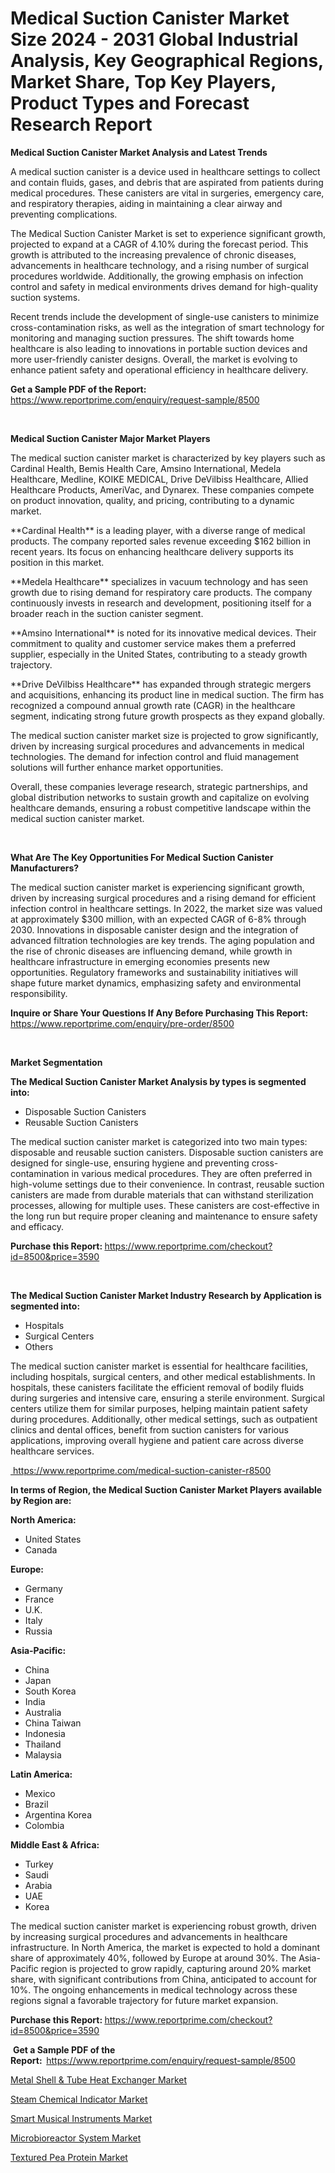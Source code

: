 <p><h1>Medical Suction Canister Market Size 2024 - 2031 Global Industrial Analysis, Key Geographical Regions, Market Share, Top Key Players, Product Types and Forecast Research Report</h1></p><p><strong>Medical Suction Canister Market Analysis and Latest Trends</strong></p>
<p><p>A medical suction canister is a device used in healthcare settings to collect and contain fluids, gases, and debris that are aspirated from patients during medical procedures. These canisters are vital in surgeries, emergency care, and respiratory therapies, aiding in maintaining a clear airway and preventing complications. </p><p>The Medical Suction Canister Market is set to experience significant growth, projected to expand at a CAGR of 4.10% during the forecast period. This growth is attributed to the increasing prevalence of chronic diseases, advancements in healthcare technology, and a rising number of surgical procedures worldwide. Additionally, the growing emphasis on infection control and safety in medical environments drives demand for high-quality suction systems. </p><p>Recent trends include the development of single-use canisters to minimize cross-contamination risks, as well as the integration of smart technology for monitoring and managing suction pressures. The shift towards home healthcare is also leading to innovations in portable suction devices and more user-friendly canister designs. Overall, the market is evolving to enhance patient safety and operational efficiency in healthcare delivery.</p></p>
<p><strong>Get a Sample PDF of the Report:&nbsp;</strong> <a href="https://www.reportprime.com/enquiry/request-sample/8500">https://www.reportprime.com/enquiry/request-sample/8500</a></p>
<p>&nbsp;</p>
<p><strong>Medical Suction Canister Major Market Players</strong></p>
<p><p>The medical suction canister market is characterized by key players such as Cardinal Health, Bemis Health Care, Amsino International, Medela Healthcare, Medline, KOIKE MEDICAL, Drive DeVilbiss Healthcare, Allied Healthcare Products, AmeriVac, and Dynarex. These companies compete on product innovation, quality, and pricing, contributing to a dynamic market.</p><p>**Cardinal Health** is a leading player, with a diverse range of medical products. The company reported sales revenue exceeding $162 billion in recent years. Its focus on enhancing healthcare delivery supports its position in this market.</p><p>**Medela Healthcare** specializes in vacuum technology and has seen growth due to rising demand for respiratory care products. The company continuously invests in research and development, positioning itself for a broader reach in the suction canister segment.</p><p>**Amsino International** is noted for its innovative medical devices. Their commitment to quality and customer service makes them a preferred supplier, especially in the United States, contributing to a steady growth trajectory.</p><p>**Drive DeVilbiss Healthcare** has expanded through strategic mergers and acquisitions, enhancing its product line in medical suction. The firm has recognized a compound annual growth rate (CAGR) in the healthcare segment, indicating strong future growth prospects as they expand globally.</p><p>The medical suction canister market size is projected to grow significantly, driven by increasing surgical procedures and advancements in medical technologies. The demand for infection control and fluid management solutions will further enhance market opportunities.</p><p>Overall, these companies leverage research, strategic partnerships, and global distribution networks to sustain growth and capitalize on evolving healthcare demands, ensuring a robust competitive landscape within the medical suction canister market.</p></p>
<p>&nbsp;</p>
<p><strong>What Are The Key Opportunities For Medical Suction Canister Manufacturers?</strong></p>
<p><p>The medical suction canister market is experiencing significant growth, driven by increasing surgical procedures and a rising demand for efficient infection control in healthcare settings. In 2022, the market size was valued at approximately $300 million, with an expected CAGR of 6-8% through 2030. Innovations in disposable canister design and the integration of advanced filtration technologies are key trends. The aging population and the rise of chronic diseases are influencing demand, while growth in healthcare infrastructure in emerging economies presents new opportunities. Regulatory frameworks and sustainability initiatives will shape future market dynamics, emphasizing safety and environmental responsibility.</p></p>
<p><strong>Inquire or Share Your Questions If Any Before Purchasing This Report:</strong> <a href="https://www.reportprime.com/enquiry/pre-order/8500">https://www.reportprime.com/enquiry/pre-order/8500</a></p>
<p>&nbsp;</p>
<p><strong>Market Segmentation</strong></p>
<p><strong>The Medical Suction Canister Market Analysis by types is segmented into:</strong></p>
<p><ul><li>Disposable Suction Canisters</li><li>Reusable Suction Canisters</li></ul></p>
<p><p>The medical suction canister market is categorized into two main types: disposable and reusable suction canisters. Disposable suction canisters are designed for single-use, ensuring hygiene and preventing cross-contamination in various medical procedures. They are often preferred in high-volume settings due to their convenience. In contrast, reusable suction canisters are made from durable materials that can withstand sterilization processes, allowing for multiple uses. These canisters are cost-effective in the long run but require proper cleaning and maintenance to ensure safety and efficacy.</p></p>
<p><strong>Purchase this Report:&nbsp;</strong><a href="https://www.reportprime.com/checkout?id=8500&price=3590">https://www.reportprime.com/checkout?id=8500&price=3590</a></p>
<p>&nbsp;</p>
<p><strong>The Medical Suction Canister Market Industry Research by Application is segmented into:</strong></p>
<p><ul><li>Hospitals</li><li>Surgical Centers</li><li>Others</li></ul></p>
<p><p>The medical suction canister market is essential for healthcare facilities, including hospitals, surgical centers, and other medical establishments. In hospitals, these canisters facilitate the efficient removal of bodily fluids during surgeries and intensive care, ensuring a sterile environment. Surgical centers utilize them for similar purposes, helping maintain patient safety during procedures. Additionally, other medical settings, such as outpatient clinics and dental offices, benefit from suction canisters for various applications, improving overall hygiene and patient care across diverse healthcare services.</p></p>
<p><a href="https://www.reportprime.com/medical-suction-canister-r8500">&nbsp;https://www.reportprime.com/medical-suction-canister-r8500</a></p>
<p><strong>In terms of Region, the Medical Suction Canister Market Players available by Region are:</strong></p>
<p>
    <p> <strong> North America: </strong>
        <ul>
            <li>United States</li>
            <li>Canada</li>
        </ul>
        </p> 
    <p> <strong> Europe: </strong>
        <ul>
            <li>Germany</li>
            <li>France</li>
            <li>U.K.</li>
            <li>Italy</li>
            <li>Russia</li>
        </ul>
        </p> 
    <p> <strong> Asia-Pacific: </strong>
        <ul>
            <li>China</li>
            <li>Japan</li>
            <li>South Korea</li>
            <li>India</li>
            <li>Australia</li>
            <li>China Taiwan</li>
            <li>Indonesia</li>
            <li>Thailand</li>
            <li>Malaysia</li>
        </ul>
        </p> 
    <p> <strong> Latin America: </strong>
        <ul>
            <li>Mexico</li>
            <li>Brazil</li>
            <li>Argentina Korea</li>
            <li>Colombia</li>
        </ul>
        </p> 
    <p> <strong> Middle East & Africa: </strong>
        <ul>
            <li>Turkey</li>
            <li>Saudi</li>
            <li>Arabia</li>
            <li>UAE</li>
            <li>Korea</li>
        </ul>
    </p>
    </p>
<p><p>The medical suction canister market is experiencing robust growth, driven by increasing surgical procedures and advancements in healthcare infrastructure. In North America, the market is expected to hold a dominant share of approximately 40%, followed by Europe at around 30%. The Asia-Pacific region is projected to grow rapidly, capturing around 20% market share, with significant contributions from China, anticipated to account for 10%. The ongoing enhancements in medical technology across these regions signal a favorable trajectory for future market expansion.</p></p>
<p><strong>Purchase this Report: </strong><a href="https://www.reportprime.com/checkout?id=8500&price=3590">https://www.reportprime.com/checkout?id=8500&price=3590</a></p>
<p>&nbsp;<strong>Get a Sample PDF of the Report:&nbsp;&nbsp;</strong><a href="https://www.reportprime.com/enquiry/request-sample/8500">https://www.reportprime.com/enquiry/request-sample/8500</a></p>
<p><strong></strong></p>
<p><p><a href="https://medium.com/@stevenlane654/the-metal-shell-tube-heat-exchanger-market-report-analyzes-important-operational-and-962b70638910">Metal Shell & Tube Heat Exchanger Market</a></p><p><a href="https://github.com/SanjidaKhan901/Market-Research-Report-List-1/blob/main/steam-chemical-indicator-market.md">Steam Chemical Indicator Market</a></p><p><a href="https://www.linkedin.com/pulse/smart-musical-instruments-market-size-share-analysis-growth-otkle?trackingId=NqFRXV5CR0mui8fF5iUPVw%3D%3D">Smart Musical Instruments Market</a></p><p><a href="https://issuu.com/reportprime-2/docs/microbioreactor-system-market-size-_96bbfce0080e77">Microbioreactor System Market</a></p><p><a href="https://www.linkedin.com/pulse/future-ready-strategic-insights-global-textured-pea-protein-n5yef?trackingId=Et1G2oiCSOiRL8dtaE0uwA%3D%3D">Textured Pea Protein Market</a></p></p>
